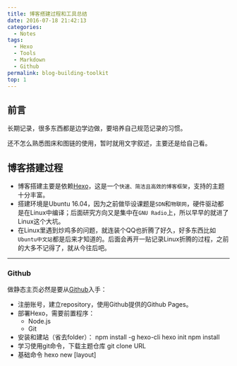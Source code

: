 ```yaml
---
title: 博客搭建过程和工具总结
date: 2016-07-18 21:42:13
categories:
  - Notes
tags:
  - Hexo
  - Tools
  - Markdown
  - Github
permalink: blog-building-toolkit
top: 1
---
```


<h2 id="intro">前言</h2>长期记录，很多东西都是边学边做，要培养自己规范记录的习惯。

还不怎么熟悉图床和图链的使用，暂时就用文字叙述，主要还是给自己看。

<!-- more -->

## 博客搭建过程

 - 博客搭建主要是依赖[Hexo][0.1]，这是一个`快速、简洁且高效的博客框架`，支持的主题十分丰富。
 - 搭建环境是Ubuntu 16.04，因为之前做毕设课题是`SDN`和`物联网`，硬件驱动都是在Linux中编译；后面研究方向又是集中在`GNU Radio`上，所以早早的就进了Linux这个大坑。
 - 在Linux里遇到炒鸡多的问题，就连装个QQ也折腾了好久，好多东西比如`Ubuntu中文站`都是后来才知道的。后面会再开一贴记录Linux折腾的过程，之前的大多不记得了，就从今往后吧。
    
[0.1]: https://hexo.io/zh-cn/index.html "Hexo中文主页"

-----

### Github

做静态主页必然是要从[Github][0.2]入手：
    
 - 注册账号，建立repository，使用Github提供的Github Pages。
 - 部署Hexo，需要前置程序：
	 - Node.js
	 - Git
 - 安装和建站（省去folder）：
        npm install -g hexo-cli
        hexo init
        npm install
 - 学习使用git命令，下载主题仓库
    		git clone URL
 - 基础命令
		hexo new [layout] <title>
		hexo clean
		hexo g
		hexo s
 - 主题修改过后使用部署插件
		npm install hexo-deployer-git --save
		hexo deploy
 - 这里Github部署使用SSH，需要在官网匹配一个公钥，注意branch的填写
> 初始地址：<http://cloisonne.github.io/> (cloisonne为我的ID)

[0.2]: https://github.com/ "Github主页"

-----

### 补充-关于nodejs的安装

> 官网直接下载完整包 [Node.js](https://nodejs.org/en/)

``` bash
cd node-v-linux-x64/bin
ls
./node -v
```

> 设置全局：

``` bash
ln -s /home/node-v-linux-x64/bin/node /usr/local/bin/node
ln -s /home/node-v-linux-x64/bin/npm /usr/local/bin/npm
```

> 后面安装的hexo目录位于nodejs/bin 也需要设置全局

```bash
sudo ln -s /opt/node-v4.4.7-linux-x64/bin/hexo /usr/local/bin/hexo
```

-----

### 补充-关于私钥公钥的生成

```
$ git config --global user.name "cloisonne"
$ git config --global user.email "tylerluan@163.com"
$ ssh-keygen -t rsa -C "tylerluan@163.com"
```

生成两个文件id_rsa和id_rsa.pub 公钥位于`id_rsa.pub`
### Next主题

一开始是使用的[Next主题][1.1]，这个主题的好处在于有很强大的说明文档。
利用自带的`_config.yml`可以完成基础的定制，也借助它我熟悉了Hexo的主要框架和一个blog的主要结构。

> 在Next中首先遇到的问题在于如何修改底部标签，事实上如果了解Hexo主题的开发过程，这一问题就很好解决。
自己摸索找到了`theme/layout/_partial`这里放着关于布局的JavaScript文件。

包括学习Markdown，并且发表第一篇post，过程一直很顺利，后面[多说][1.2]在手机适配端出现了问题，恰逢毕业季，很久都未解决，迫不得已放弃。

[1.1]: http://theme-next.iissnan.com/ "干净整洁的主题"
[1.2]: http://duoshuo.com/ "多说评论系统主页"

### Yelee主题

后来看上了[Yilia][2.1]主题，主题特点是简单，注重对内容的突出。但是简单就意味着缺少了很多功能，比如搜索等等，[Yelee][2.2]正是在Yilia基础上更改的主题，增加了很多可用的功能。

> 本主题基于主题 Hexo-Theme-Yilia 修改而来，在此再次感谢原作者 Litten。修复了一些 bugs，改变了大量的样式，添加了不少特性。对原主题百般折腾后，发觉变动越来越大，索性就发布个新主题了，主题随我微博名 "夜Yelee" 。个人喜欢简洁的样式，重视内容的浏览，同时希望作为个人网站的博客，能稍微凸显出博主个性。各种修改折腾大抵基于以上考虑。

这里附上Yelee主题使用说明，基本配置大致都有了：[Yelee主题使用说明][2.3]

 - 关于修改左边栏上方的**Overlay**配色，这一段代码写在`yelee/source/js/main.js`
 - 关于如何解决Hexo置顶问题：[解决Hexo置顶问题 ][2.4]
 - 多说样式的修改：[多说样式折腾记录 — 添加 UA 浏览器标识、旋转头像等 ][2.5]

[2.1]: https://github.com/litten/hexo-theme-yilia "Yilia主题"
[2.2]: https://github.com/MOxFIVE/hexo-theme-yelee "Yelee主题"
[2.3]: http://moxfive.coding.me/yelee/ "Yelee主题使用说明"
[2.4]: http://www.netcan666.com/2015/11/22/%E8%A7%A3%E5%86%B3Hexo%E7%BD%AE%E9%A1%B6%E9%97%AE%E9%A2%98/ "解决Hexo置顶问题"
[2.5]: http://moxfive.xyz/2015/09/29/duoshuo-style/ "对多说评论的改造"

### 各种插件

Hexo的各种插件，包括sitemap、rss、git部署等等：

``` bash
npm install hexo-generator-index --save
npm install hexo-generator-archive --save
npm install hexo-generator-category --save
npm install hexo-generator-tag --save
npm install hexo-server --save
npm install hexo-deployer-git --save
npm install hexo-deployer-heroku --save
npm install hexo-deployer-rsync --save
npm install hexo-deployer-openshift --save
npm install hexo-renderer-marked@0.2 --save
npm install hexo-renderer-stylus@0.2 --save
npm install hexo-generator-feed@1 --save
npm install hexo-generator-sitemap@1 --save
npm install hexo-generator-baidu-sitemap --save

```

第三方插件，主要有：

 - 多说评论
 - 百度统计
 - 不蒜子统计
 - sitemap
 - RSS

### coding部署

因为百度屏蔽了Github的抓取，为了让百度能够正常抓取，这里借鉴了知乎
[如何解决百度爬虫无法爬取搭建在Github上的个人博客的问题][3.1]
完成了Github和国内Coding的共同部署，并通过DNS实现了国内访问Coding，国外访问Github。

附上Deploy的配置（Github的branch `master`可以省略）：

```
deploy:
- type: git
  repo: https://github.com/cloisonne/cloisonne.github.io
- type: git
  repo: https://git.coding.net/cloisonne/cloisonne.git
  branch: coding-pages
```

~~登录方式依然是SSH，SSH隔段时间就要重新输入密码，最近还在寻找更好的方式。~~

```
deploy:
- type: git
  repo: git@github.com:cloisonne/cloisonne.github.io.git
- type: git
  repo: git@git.coding.net:cloisonne/cloisonne.git
  branch: coding-pages
```

已解决每次需要输入密码的问题。

[3.1]: http://www.zhihu.com/question/30898326/ "如何解决百度爬虫无法爬取搭建在Github上的个人博客的问题"

### 域名和DNS

因为主要是以学习为主，这里使用了免费的[tk域名][4.1]，注册了~~<http://smileykk.tk>~~　已换成<http://ykksmile.top>

> 注意tk域名目前免费最大时长为12小时，建议一次注册选择最大时长，注册时间选错了可以注销重新申请。

DNS使用了流行的[DNSPod][4.2],具体过程比较简单，参考了[解决 Github Pages 禁止百度爬虫的方法][4.3]

- 将域名解析到DNSPod提供的地址

```
	f1g1ns1.dnspod.net
	f1g1ns2.dnspod.net
```

- 修改DNSPod解析记录
- 添加Github的CNAME文件,添加Coding自定义域名

[4.1]: http://www.dot.tk/zh/index.html?lang=zh/ "注册Dot TK域名"
[4.2]: https://www.dnspod.cn/ "好用的DNS工具"
[4.3]: http://bblove.me/2015/11/25/how-to-solve-the-problem-that-github-blocks-the-baidu-spider/ "参考的DNS方案"

### TiddlyWiki

TiddlyWiki是一个轻量级的静态的个人wiki工具，具体使用方法参考TigglyWiki的官方文档：

在Hexo中的应用：
> 放在theme/source/wiki/index.html 即可通过`http://URL/wiki/`访问

TiddlyWiki的Markdown插件安装：

> To add the plugin to your own TiddlyWiki5, just drag this link to the browser window:

```
$:/plugins/tiddlywiki/markdown
```

## 工具链接

### 网站搭建

1. **My blog**: <http://smileykk.tk> / <http://cloisonne.github.io> / <http://cloisonne.coding.me/cloisonne>
1. **GitHub**: <https://github.com/cloisonne>
1. **Coding**: <https://coding.net/>
1. **Hexo**: <https://hexo.io/zh-cn>
1. **Node.js**: <https://nodejs.org/en/>
1. **Next主题**: <http://theme-next.iissnan.com>
1. **Yelee主题**: <http://moxfive.coding.me/yelee>
1. **favicon制作**: <http://www.atool.org/ico.php>

### 网站维护

1. **多说评论系统**: <http://duoshuo.com/>
1. **DNSPod**: <https://www.dnspod.cn>
1. **TK域名注册**: <http://www.dot.tk/zh/index.html?lang=zh>
1. **域名管理freenom**: <https://my.freenom.com/clientarea.php>
1. **站长工具大全**: <http://tool.lusongsong.com/>

### 相关学习

1. **小书匠Markdown编辑器**: <http://markdown.xiaoshujiang.com/>
1. **简书**: <http://www.jianshu.com>
1. **TiddlyWiki**: <http://tiddlywiki.com/>

